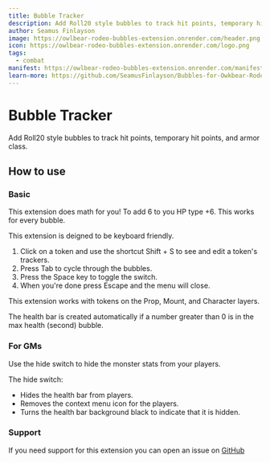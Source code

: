 ```yaml
---
title: Bubble Tracker
description: Add Roll20 style bubbles to track hit points, temporary hit points, and armor class.
author: Seamus Finlayson
image: https://owlbear-rodeo-bubbles-extension.onrender.com/header.png
icon: https://owlbear-rodeo-bubbles-extension.onrender.com/logo.png
tags:
  - combat
manifest: https://owlbear-rodeo-bubbles-extension.onrender.com/manifest.json
learn-more: https://github.com/SeamusFinlayson/Bubbles-for-Owkbear-Rodeo
---
```


# Bubble Tracker

Add Roll20 style bubbles to track hit points, temporary hit points, and armor class.

## How to use

### Basic

This extension does math for you! To add 6 to you HP type +6. This works for every bubble.

This extension is deigned to be keyboard friendly.

1. Click on a token and use the shortcut Shift + S to see and edit a token's trackers.
2. Press Tab to cycle through the bubbles.
3. Press the Space key to toggle the switch.
4. When you're done press Escape and the menu will close.

This extension works with tokens on the Prop, Mount, and Character layers.

The health bar is created automatically if a number greater than 0 is in the max health (second) bubble.

### For GMs

Use the hide switch to hide the monster stats from your players. 

The hide switch:

* Hides the health bar from players.
* Removes the context menu icon for the players.
* Turns the health bar background black to indicate that it is hidden.

### Support

If you need support for this extension you can open an issue on [GitHub](https://github.com/SeamusFinlayson/Bubbles-for-Owkbear-Rodeo)
